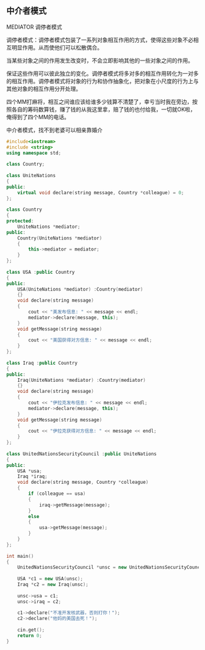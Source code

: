 ## 中介者模式

MEDIATOR 调停者模式 
 
调停者模式：调停者模式包装了一系列对象相互作用的方式，使得这些对象不必相互明显作用。从而使他们可以松散偶合。  

当某些对象之间的作用发生改变时，不会立即影响其他的一些对象之间的作用。  

保证这些作用可以彼此独立的变化。调停者模式将多对多的相互作用转化为一对多的相互作用。调停者模式将对象的行为和协作抽象化，把对象在小尺度的行为上与其他对象的相互作用分开处理。

四个MM打麻将，相互之间谁应该给谁多少钱算不清楚了，幸亏当时我在旁边，按照各自的筹码数算钱，赚了钱的从我这里拿，赔了钱的也付给我，一切就OK啦，俺得到了四个MM的电话。

中介者模式，找不到老婆可以相亲靠婚介 

```C++
#include<iostream>  
#include <string>  
using namespace std; 
  
class Country;  
  
class UniteNations  
{  
public:  
    virtual void declare(string message, Country *colleague) = 0;  
};  
  
class Country  
{  
protected:  
    UniteNations *mediator;  
public:  
    Country(UniteNations *mediator)  
    {  
        this->mediator = mediator;  
    }  
};  
  
class USA :public Country  
{  
public:  
    USA(UniteNations *mediator) :Country(mediator)  
    {}  
    void declare(string message)  
    {  
        cout << "美发布信息: " << message << endl;  
        mediator->declare(message, this);  
    }  
    void getMessage(string message)  
    {  
        cout << "美国获得对方信息: " << message << endl;  
    }  
};  
  
class Iraq :public Country  
{  
public:  
    Iraq(UniteNations *mediator) :Country(mediator)  
    {}  
    void declare(string message)  
    {  
        cout << "伊拉克发布信息: " << message << endl;  
        mediator->declare(message, this);  
    }  
    void getMessage(string message)  
    {  
        cout << "伊拉克获得对方信息: " << message << endl;  
    }  
};  
  
class UnitedNationsSecurityCouncil :public UniteNations  
{  
public:  
    USA *usa;  
    Iraq *iraq;  
    void declare(string message, Country *colleague)  
    {  
        if (colleague == usa)  
        {  
            iraq->getMessage(message);  
        }  
        else  
        {  
            usa->getMessage(message);  
        }  
    }  
};  
  
int main()  
{  
    UnitedNationsSecurityCouncil *unsc = new UnitedNationsSecurityCouncil();  
  
    USA *c1 = new USA(unsc);  
    Iraq *c2 = new Iraq(unsc);  
  
    unsc->usa = c1;  
    unsc->iraq = c2;  
  
    c1->declare("不准开发核武器，否则打你！");  
    c2->declare("他妈的美国去死！");  
  
    cin.get();  
    return 0;  
}  
```